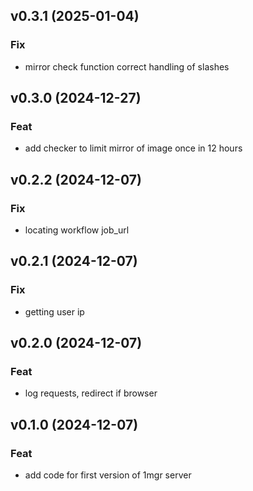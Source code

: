 ## v0.3.1 (2025-01-04)

### Fix

- mirror check function correct handling of slashes

## v0.3.0 (2024-12-27)

### Feat

- add checker to limit mirror of image once in 12 hours

## v0.2.2 (2024-12-07)

### Fix

- locating workflow job_url

## v0.2.1 (2024-12-07)

### Fix

- getting user ip

## v0.2.0 (2024-12-07)

### Feat

- log requests, redirect if browser

## v0.1.0 (2024-12-07)

### Feat

- add code for first version of 1mgr server
